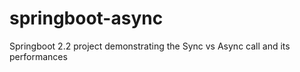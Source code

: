 # springboot-async
Springboot 2.2 project demonstrating the Sync vs Async call and its performances
